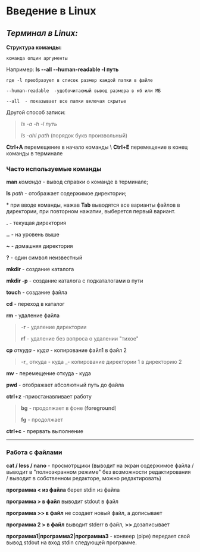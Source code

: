 # Введение в Linux

## *Терминал в Linux:*

**Структура команды:**

    команда опции аргументы
  

Например:  **ls --all --human-readable -l путь**

    где -l преобразует в список размер каждой папки в файле

    --human-readable  -удобочитаемый вывод размера в кб или МБ

    --all  - показывает все папки включая скрытые 

Другой способ записи:

> *ls -a -h -l путь* 
>
> *ls -ahl path* (порядок букв произвольный)

**Ctrl+A** перемещение в начало команды \ **Ctrl+E** перемещение в конец команды в терминале

### **Часто используемые команды**

 **man** *команда* - вывод справки о команде в терминале;

 **ls** *path* - отображает содержимое директории;

\* при вводе команды, нажав **Tab** выводятся все варианты файлов  в директории, при повторном нажатии, выберется первый вариант.

**.** - текущая директория

**..** - на уровень выше

**~** - домашняя директория

**\?** - один символ неизвестный

**mkdir** - создание каталога

**mkdir -p** - создание каталога с подкаталогами в пути

**touch** - создание файла

**cd** - переход в каталог

**rm** - удаление файла
> -**r** - удаление директории
>
> **rf** - удаление без вопроса о удалении "тихое"

**cp** _откуда - куда_ - копирование файл1 в файл 2
> -**r**_ откуда - куда _- копирование директории 1 в директорию 2

**mv** - перемещение откуда - куда

**pwd** - отображает абсолютный путь до файла

**ctrl+z** -приостанавливает работу
>**bg** - продолжает в фоне (**foreground**)
>
>**fg**  - продолжает 

**ctrl+c** - прервать выполнение

---

### **Работа с файлами**

**cat / less / nano** - просмотрщики (выводит на экран содержимое файла / выводит в "полноэкранном режиме" без возможности редактирования / выводит в собственном редакторе, можно редактировать)

**программа < из файла** берет stdin из файла

**программа > в файл** выводит stdout в файл

**программа >> в файл** не создает новый файл, а дописывает

**программа 2 > в файл** выводит stderr в файл, **>>** дозаписывает

**программа1|программа2|программа3** - конвеер (pipe) передает свой вывод stdout на вход stdin следующей программе.

